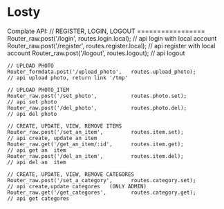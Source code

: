 Losty
=====
Complate API:
    // REGISTER, LOGIN, LOGOUT =================
    Router_raw.post('/login', 		  		routes.login.local);          	// api login with local account
    Router_raw.post('/register', 			routes.register.local);       	// api register with local account
    Router_raw.post('/logout', 		  		routes.logout);					// api logout 
    
    // UPLOAD PHOTO
    Router_formdata.post('/upload_photo',	routes.upload_photo);			// api upload photo, return link '/tmp'
    
    // UPLOAD PHOTO_ITEM
    Router_raw.post('/set_photo',   		routes.photo.set);				// api set photo
    Router_raw.post('/del_photo',			routes.photo.del);				// api del photo
    
    // CREATE, UPDATE, VIEW, REMOVE ITEMS
    Router_raw.post('/set_an_item', 		routes.item.set);        		// api create, update an item
    Router_raw.get('/get_an_item/:id',	 	routes.item.get);				// api get an  item
    Router_raw.post('/del_an_item', 		routes.item.del);				// api del an  item
    
    // CREATE, UPDATE, VIEW, REMOVE CATEGORES
    Router_raw.post('/set_a_category', 		routes.category.set);			// api create,update categores   (ONLY ADMIN)
    Router_raw.get('/get_categores',  		routes.category.get);			// api get categores
